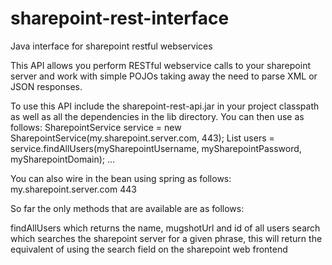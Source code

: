 sharepoint-rest-interface
========================

Java interface for sharepoint restful webservices

This API allows you perform RESTful webservice calls to your sharepoint server and work with simple POJOs taking away
the need to parse XML or JSON responses.

To use this API include the sharepoint-rest-api.jar in your project classpath as well as all the dependencies in the
lib directory. You can then use as follows:
SharepointService service = new SharepointService(my.sharepoint.server.com, 443);
List<SharepointUser> users = service.findAllUsers(mySharepointUsername, mySharepointPassword, mySharepointDomain);
...

You can also wire in the bean using spring as follows:
<bean id="sharepointService" class="za.co.cmb.sharepoint.SharepointService">
  <constructor-arg>my.sharepoint.server.com</constructor-arg>
  <constructor-arg type="int"><value>443</value></constructor-arg>
</bean>

So far the only methods that are available are as follows:

findAllUsers which returns the name, mugshotUrl and id of all users
search which searches the sharepoint server for a given phrase, this will return the equivalent of using the search field on the sharepoint web frontend